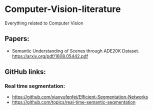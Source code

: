 # Computer-Vision-literature
Everything related to Computer Vision


## Papers:

* Semantic Understanding of Scenes through ADE20K Dataset.  https://arxiv.org/pdf/1608.05442.pdf

## GitHub links:
### Real time segmentation:
* https://github.com/xiaoyufenfei/Efficient-Segmentation-Networks
* https://github.com/topics/real-time-semantic-segmentation
